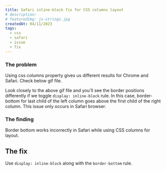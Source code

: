 ```yaml
---
title: Safari inline-block fix for CSS columns layout
# description:
# featuredImg: js-strings.jpg
createdAt: 04/11/2023
tags:
  - css
  - safari
  - issue
  - fix
---
```


<div class="l-wrap l-wrap--sm">

### The problem

Using css columns property gives us different results for Chrome and Safari. Check below gif file.

</div><!-- /.l-wrap--sm -->

<div class="l-wrap l-wrap--md">
<!--
  Read more about how to create components and use in markdown file in here -> https://jamesdonnelly.dev/blog/adding-images-with-nuxt-content/
-->

<MarkdownImage src="article-images/safari-inline-block-issue.gif" alt="Safari inline-block issue" class="u-my-32"></MarkdownImage>

</div><!-- /.l-wrap--md -->

<div class="l-wrap l-wrap--sm">

Look closely to the above gif file and you'll see the border positions differently if we toggle <code>display: inline-block</code> rule. In this case, border-bottom for last child of the left column goes above the first child of the right column. This issue only occurs in Safari browser.

### The finding

Border bottom works incorrectly in Safari while using CSS columns for layout.

## The fix

Use <code>display: inline-block</code> along with the <code>border-bottom</code> rule.

</div><!-- /.l-wrap--sm -->
